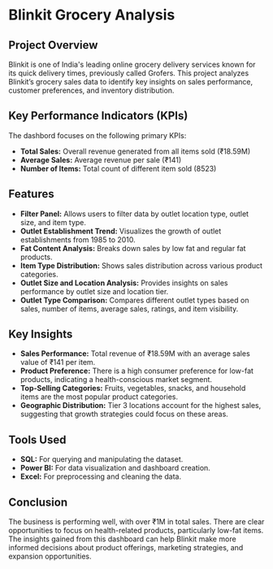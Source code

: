 # Blinkit Grocery Analysis

##  Project Overview
Blinkit is one of India's leading online grocery delivery services known for its quick delivery times, previously called Grofers. This project analyzes Blinkit’s grocery sales data to identify key insights on sales performance, customer preferences, and inventory distribution.
<br>
## Key Performance Indicators (KPIs)
The dashbord focuses on the following primary KPIs:
- **Total Sales:** Overall revenue generated from all items sold (₹18.59M)
- **Average Sales:** Average revenue per sale (₹141)
- **Number of Items:** Total count of different item sold (8523)

##  Features
-  **Filter Panel:** Allows users to filter data by outlet location type, outlet size, and item type.
-  **Outlet Establishment Trend:** Visualizes the growth of outlet establishments from 1985 to 2010.
-  **Fat Content Analysis:** Breaks down sales by low fat and regular fat products.
-  **Item Type Distribution:** Shows sales distribution across various product categories.
-  **Outlet Size and Location Analysis:** Provides insights on sales performance by outlet size and location tier.
-  **Outlet Type Comparison:** Compares different outlet types based on sales, number of items, average sales, ratings, and item visibility.

## Key Insights
- **Sales Performance:** Total revenue of ₹18.59M with an average sales value of ₹141 per item.
- **Product Preference:** There is a high consumer preference for low-fat products, indicating a health-conscious market segment.
- **Top-Selling Categories:** Fruits, vegetables, snacks, and household items are the most popular product categories.
- **Geographic Distribution:** Tier 3 locations account for the highest sales, suggesting that growth strategies could focus on these areas.
  
##  Tools Used
-  **SQL:** For querying and manipulating the dataset.
-  **Power BI:** For data visualization and dashboard creation.
-  **Excel:** For preprocessing and cleaning the data.



## Conclusion 
The business is performing well, with over ₹1M in total sales. There are clear opportunities to focus on health-related products, particularly low-fat items. The insights gained from this dashboard can help Blinkit make more informed decisions about product offerings, marketing strategies, and expansion opportunities.




